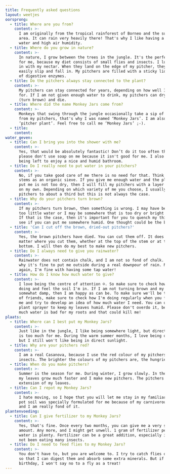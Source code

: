 ```yaml
---
title: Frequently asked questions
layout: weetjes
oorsprong:
  - title: Where are you from?
    content: >-
      I am originally from the tropical rainforest of Borneo and the surrounding
      area. It can rain very heavily there! That's why I like having a lot of
      water and high air humidity.
  - title: Where do you grow in nature?
    content: >-
      In nature, I grow between the trees in the jungle. It's the perfect place
      for me, because my diet consists of small flies and insects. I lure them
      in with my nectar. When they land on the edge of my pitcher, they can
      easily slip and fall in. My pitchers are filled with a sticky liquid full
      of digestive enzymes.
  - title: Do the pitchers always stay connected to the plant?
    content: >-
      My pitchers can stay connected for years, depending on how well I am cared
      for. If I am not given enough water to drink, my pitchers can dry out
      (turn brown) and die.
  - title: Where did the name Monkey Jars come from?
    content: >-
      Monkeys that swing through the jungle occasionally take a sip of water
      from my pitchers, that's why I was named ‘Monkey Jars’. I am also called
      ‘pitcher plant’. Feel free to call me ‘Monkey Jars’ ;-).
  - title:
    content:
water_geven:
  - title: Can I bring you into the shower with me?
    content: >-
      Yes, that would be absolutely fantastic! Don’t do it too often though and
      please don't use soap on me because it isn't good for me. I also love
      being left to enjoy a nice and humid bathroom.
  - title: Do I really need to put water in your pitchers?
    content: >-
      No, if you take good care of me there is no need for that. Think of my
      stems as an organic sieve. If you give me enough water and the place you
      put me is not too dry, then I will fill my pitchers with a layer of water
      on my own. Depending on which variety of me you choose, I usually fill my
      pitchers to about a third but this is not always the case.
  - title: Why do your pitchers turn brown?
    content: >-
      If my pitchers turn brown, then something is wrong. I may have been given
      too little water or I may be somewhere that is too dry or bright for me.
      If that is the case, then it's important for you to quench my thirst or
      see if you can put me somewhere humid. One thought could be the bathroom!
  - title: 'Can I cut off the brown, dried-out pitchers?'
    content: >-
      Yes, the brown pitchers have died. You can cut them off. It does not
      matter where you cut them, whether at the top of the stem or at the
      bottom. I will then do my best to make new pitchers.
  - title: Do I always need to give you rainwater?
    content: >-
      Rainwater does not contain chalk, and I am not so fond of chalk. That's
      why it's fine to put me outside during a real downpour of rain. Now and
      again, I'm fine with having some tap water!
  - title: How do I know how much water to give?
    content: >-
      I love being the centre of attention ☺. So make sure to check how I'm
      doing and feel the soil I'm in. If I am not turning brown and my soil is
      somewhat damp, then I am happy as can be. To make sure we'll be the best
      of friends, make sure to check how I'm doing regularly when you first get
      me and try to develop an idea of how much water I need. You can use a
      plant sprayer to keep my leaves humid. Please don't overdo it, because too
      much water is bad for my roots and that could kill me!
plaats:
  - title: Where can I best put my Monkey Jars?
    content: >-
      Just like in the jungle, I like being somewhere light, but direct sunlight
      is too much for me. During the warm summer months, I love being outdoors
      but I still won't like being in direct sunlight.
  - title: Why are your pitchers red?
    content: >-
      I am a real Casanova, because I use the red colour of my pitchers to lure
      insects. The brighter the colours of my pitchers are, the hungrier I am!
  - title: When do you make pitchers?
    content: >-
      Summer is the season for me. During winter, I grow slowly. In the summer,
      my leaves grow much faster and I make new pitchers. The pitchers are an
      extension of my leaves.
  - title: Can I repot my Monkey Jars?
    content: >-
      I hate moving, so I hope that you will let me stay in my familiar pot. The
      pot soil was specially formulated for me because of my carnivorous nature,
      and I am really fond of it.
plantenvoeding:
  - title: Can I give fertilizer to my Monkey Jars?
    content: >-
      Yes, that's fine. Once every two months, you can give me a very small
      amount. Any more, and I might get unwell. 1 gram of fertilizer per litre
      water is plenty. Fertilizer can be a great addition, especially if I have
      not been eating many insects.
  - title: Do I need to feed flies to my Monkey Jars?
    content: >-
      You don't have to, but you are welcome to. I try to catch flies on my own,
      so that I can digest them and absorb some extra minerals. But if it's my
      birthday, I won't say no to a fly as a treat!
---
```


